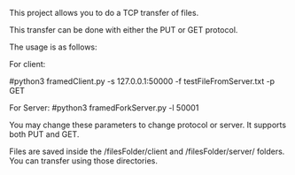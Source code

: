 This project allows you to do a TCP transfer of files.


This transfer can be done with either the PUT or GET protocol.  


The usage is as follows:

For client:

#python3 framedClient.py -s 127.0.0.1:50000 -f testFileFromServer.txt -p GET

For Server:
#python3 framedForkServer.py -l 50001


You may change these parameters to change protocol or server. It supports both PUT and GET.


Files are saved inside the /filesFolder/client and /filesFolder/server/ folders. You can transfer using those directories.
